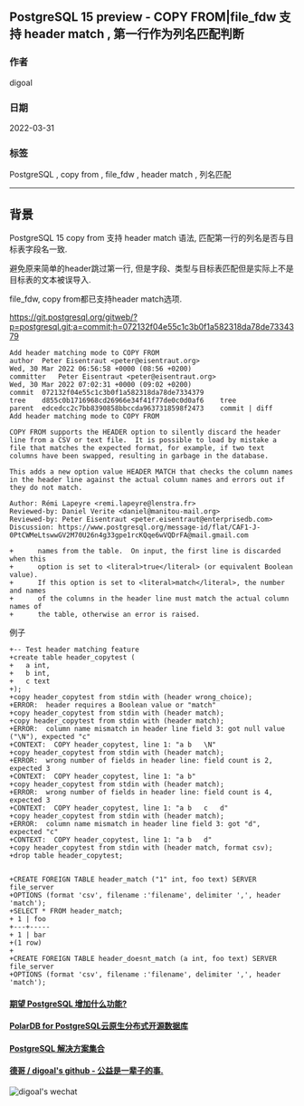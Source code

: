 ## PostgreSQL 15 preview - COPY FROM|file_fdw 支持 header match , 第一行作为列名匹配判断
                          
### 作者                                  
digoal                                  
                                  
### 日期                                  
2022-03-31                                 
                                  
### 标签                                  
PostgreSQL , copy from , file_fdw , header match , 列名匹配        
                                  
----                                  
                                  
## 背景         
PostgreSQL 15 copy from 支持 header match 语法, 匹配第一行的列名是否与目标表字段名一致.   
  
避免原来简单的header跳过第一行, 但是字段、类型与目标表匹配但是实际上不是目标表的文本被误导入.    
  
file_fdw, copy from都已支持header match选项.    
  
https://git.postgresql.org/gitweb/?p=postgresql.git;a=commit;h=072132f04e55c1c3b0f1a582318da78de7334379  
  
```  
Add header matching mode to COPY FROM  
author	Peter Eisentraut <peter@eisentraut.org>	  
Wed, 30 Mar 2022 06:56:58 +0000 (08:56 +0200)  
committer	Peter Eisentraut <peter@eisentraut.org>	  
Wed, 30 Mar 2022 07:02:31 +0000 (09:02 +0200)  
commit	072132f04e55c1c3b0f1a582318da78de7334379  
tree	d855c0b1716968cd26966e34f41f77de0c0d0af6	tree  
parent	edcedcc2c7bb8390858bbccda9637318598f2473	commit | diff  
Add header matching mode to COPY FROM  
  
COPY FROM supports the HEADER option to silently discard the header  
line from a CSV or text file.  It is possible to load by mistake a  
file that matches the expected format, for example, if two text  
columns have been swapped, resulting in garbage in the database.  
  
This adds a new option value HEADER MATCH that checks the column names  
in the header line against the actual column names and errors out if  
they do not match.  
  
Author: Rémi Lapeyre <remi.lapeyre@lenstra.fr>  
Reviewed-by: Daniel Verite <daniel@manitou-mail.org>  
Reviewed-by: Peter Eisentraut <peter.eisentraut@enterprisedb.com>  
Discussion: https://www.postgresql.org/message-id/flat/CAF1-J-0PtCWMeLtswwGV2M70U26n4g33gpe1rcKQqe6wVQDrFA@mail.gmail.com  
```  
  
```  
+      names from the table.  On input, the first line is discarded when this  
+      option is set to <literal>true</literal> (or equivalent Boolean value).  
+      If this option is set to <literal>match</literal>, the number and names  
+      of the columns in the header line must match the actual column names of  
+      the table, otherwise an error is raised.  
```  
  
  
例子  
  
```  
+-- Test header matching feature  
+create table header_copytest (  
+   a int,  
+   b int,  
+   c text  
+);  
+copy header_copytest from stdin with (header wrong_choice);  
+ERROR:  header requires a Boolean value or "match"  
+copy header_copytest from stdin with (header match);  
+copy header_copytest from stdin with (header match);  
+ERROR:  column name mismatch in header line field 3: got null value ("\N"), expected "c"  
+CONTEXT:  COPY header_copytest, line 1: "a b   \N"  
+copy header_copytest from stdin with (header match);  
+ERROR:  wrong number of fields in header line: field count is 2, expected 3  
+CONTEXT:  COPY header_copytest, line 1: "a b"  
+copy header_copytest from stdin with (header match);  
+ERROR:  wrong number of fields in header line: field count is 4, expected 3  
+CONTEXT:  COPY header_copytest, line 1: "a b   c   d"  
+copy header_copytest from stdin with (header match);  
+ERROR:  column name mismatch in header line field 3: got "d", expected "c"  
+CONTEXT:  COPY header_copytest, line 1: "a b   d"  
+copy header_copytest from stdin with (header match, format csv);  
+drop table header_copytest;  
  
    
+CREATE FOREIGN TABLE header_match ("1" int, foo text) SERVER file_server  
+OPTIONS (format 'csv', filename :'filename', delimiter ',', header 'match');  
+SELECT * FROM header_match;  
+ 1 | foo   
+---+-----  
+ 1 | bar  
+(1 row)  
+  
+CREATE FOREIGN TABLE header_doesnt_match (a int, foo text) SERVER file_server  
+OPTIONS (format 'csv', filename :'filename', delimiter ',', header 'match');     
```  
    
  
#### [期望 PostgreSQL 增加什么功能?](https://github.com/digoal/blog/issues/76 "269ac3d1c492e938c0191101c7238216")
  
  
#### [PolarDB for PostgreSQL云原生分布式开源数据库](https://github.com/ApsaraDB/PolarDB-for-PostgreSQL "57258f76c37864c6e6d23383d05714ea")
  
  
#### [PostgreSQL 解决方案集合](https://yq.aliyun.com/topic/118 "40cff096e9ed7122c512b35d8561d9c8")
  
  
#### [德哥 / digoal's github - 公益是一辈子的事.](https://github.com/digoal/blog/blob/master/README.md "22709685feb7cab07d30f30387f0a9ae")
  
  
![digoal's wechat](../pic/digoal_weixin.jpg "f7ad92eeba24523fd47a6e1a0e691b59")
  
